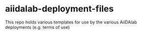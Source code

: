 # aiidalab-deployment-files
This repo holds various templates for use by the various AiiDAlab deployments (e.g. terms of use)
